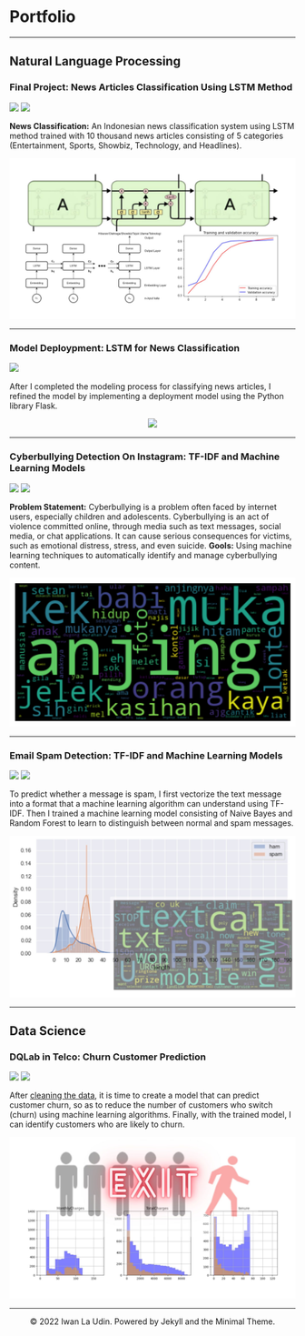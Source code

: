 # Portfolio
---
## Natural Language Processing

### Final Project: News Articles Classification Using LSTM Method

[![](https://img.shields.io/badge/GitHub-View_on_GitHub-blue?logo=GitHub)](https://github.com/iwanlaudin0101/Teks-Klasifikasi-Menggunakan-Model-LSTM)
[![](https://img.shields.io/badge/Jupyter-Open_Notebook-blue?logo=Jupyter)](posts/classification-articles-using-lstm-method.html)

**News Classification:** An Indonesian news classification system using LSTM method trained with 10 thousand news articles consisting of 5 categories (Entertainment, Sports, Showbiz, Technology, and Headlines).

<center><img src="images/project01.jpg?raw=true"/></center>

---
### Model Deploypment: LSTM for News Classification

[![](https://img.shields.io/badge/GitHub-View_on_GitHub-blue?logo=GitHub)](https://github.com/iwanlaudin0101/model-deployment/tree/main/lstm-for-news-classification-app)

After I completed the modeling process for classifying news articles, I refined the model by implementing a deployment model using the Python library Flask.

<center><img src="images/deploy.gif?raw=true"/></center>

---
### Cyberbullying Detection On Instagram: TF-IDF and Machine Learning Models

[![](https://img.shields.io/badge/GitHub-View_on_GitHub-blue?logo=GitHub)](https://github.com/iwanlaudin0101/text-classification/blob/main/cyberbullying-detection-on-instagram/cyberbullying-detection-using-machine-learning.ipynb)
[![](https://img.shields.io/badge/Jupyter-Open_Notebook-blue?logo=Jupyter)]()

**Problem Statement:** Cyberbullying is a problem often faced by internet users, especially children and adolescents. Cyberbullying is an act of violence committed online, through media such as text messages, social media, or chat applications. It can cause serious consequences for victims, such as emotional distress, stress, and even suicide.
**Gools:** Using machine learning techniques to automatically identify and manage cyberbullying content.

<center><img src="images/project04.png?raw=true"/></center>

---
### Email Spam Detection: TF-IDF and Machine Learning Models

[![](https://img.shields.io/badge/GitHub-View_on_GitHub-blue?logo=GitHub)](https://github.com/iwanlaudin0101/text-classification/blob/main/email-spam-detection/email-spam-detection.ipynb)
[![](https://img.shields.io/badge/Jupyter-Open_Notebook-blue?logo=Jupyter)](posts/email-spam-detection.html)

To predict whether a message is spam, I first vectorize the text message into a format that a machine learning algorithm can understand using TF-IDF. Then I trained a machine learning model consisting of Naive Bayes and Random Forest to learn to distinguish between normal and spam messages. 

<center><img src="images/project02.jpg?raw=true"/></center>

---
## Data Science

### DQLab in Telco: Churn Customer Prediction

[![](https://img.shields.io/badge/GitHub-View_on_GitHub-blue?logo=GitHub)](https://github.com/iwanlaudin0101/customer-churn-prediction/blob/main/dqlab-telco-churn-prediction/customer-churn-prediction-using-machine-learning.ipynb)
[![](https://img.shields.io/badge/Jupyter-Open_Notebook-blue?logo=Jupyter)](posts/dqlab-telco-customer-churn-prediction.html)

After [cleaning the data](https://github.com/iwanlaudin0101/data-cleansing-with-python/blob/main/data-science-in-telco-data-cleansing.ipynb), it is time to create a model that can predict customer churn, so as to reduce the number of customers who switch (churn) using machine learning algorithms. Finally, with the trained model, I can identify customers who are likely to churn.

<center><img src="images/project03.jpg?raw=true"/></center>

---
<center>© 2022 Iwan La Udin. Powered by Jekyll and the Minimal Theme.</center>